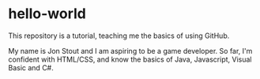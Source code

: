 # hello-world

This repository is a tutorial, teaching me the basics of using GitHub.

My name is Jon Stout and I am aspiring to be a game developer. So far, I'm confident with HTML/CSS, and know the basics of Java, Javascript, Visual Basic and C#.
